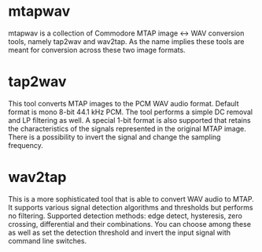 # mtapwav

mtapwav is a collection of Commodore MTAP image <-> WAV conversion tools, namely tap2wav and wav2tap. As the name implies these tools are meant for conversion across these two image formats.

# tap2wav

This tool converts MTAP images to the PCM WAV audio format. Default format is mono 8-bit 44.1 kHz PCM. The tool performs a simple DC removal and LP filtering as well.
A special 1-bit format is also supported that retains the characteristics of the signals represented in the original MTAP image.
There is a possibility to invert the signal and change the sampling frequency.

# wav2tap

This is a more sophisticated tool that is able to convert WAV audio to MTAP. It supports various signal detection algorithms and thresholds but performs no filtering. Supported detection methods: edge detect, hysteresis, zero crossing, differential and their combinations. You can choose among these as well as set the detection threshold and invert the input signal with command line switches.
